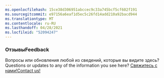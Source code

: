 ```yaml
---
ms.openlocfilehash: 15ce38d306951abccec9c33a745bcf5cf602f191
ms.sourcegitcommit: e97156a6eaf1d5ec5c26fd14add210a92bacd944
ms.translationtype: MT
ms.contentlocale: ru-RU
ms.lasthandoff: 04/28/2021
ms.locfileid: "52094247"
---
```

### <a name="feedback"></a><span data-ttu-id="e34b4-101">Отзывы</span><span class="sxs-lookup"><span data-stu-id="e34b4-101">Feedback</span></span>

<span data-ttu-id="e34b4-102">Вопросы или обновления любой из сведений, которые вы видите здесь?</span><span class="sxs-lookup"><span data-stu-id="e34b4-102">Questions or updates to any of the information you see here?</span></span> <span data-ttu-id="e34b4-103"><a href="https://aka.ms/AppComplianceQuestions" target="_blank">Свяжитесь с нами!</a></span><span class="sxs-lookup"><span data-stu-id="e34b4-103"><a href="https://aka.ms/AppComplianceQuestions" target="_blank">Contact us!</a></span></span>